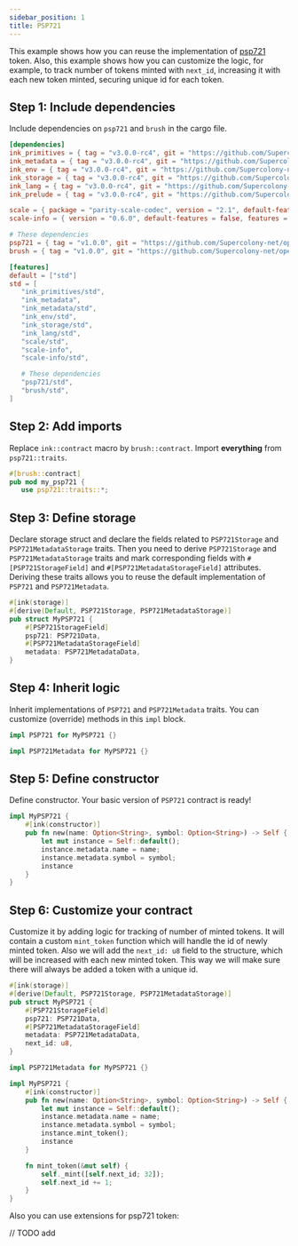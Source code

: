 ```yaml
---
sidebar_position: 1
title: PSP721
---
```


This example shows how you can reuse the implementation of
[psp721](https://github.com/Supercolony-net/openbrush-contracts/tree/main/contracts/token/psp721) token. Also, this example shows how you can customize
the logic, for example, to track number of tokens minted with `next_id`, increasing it with each new token minted, securing unique id for each token.

## Step 1: Include dependencies

Include dependencies on `psp721` and `brush` in the cargo file.

```toml
[dependencies]
ink_primitives = { tag = "v3.0.0-rc4", git = "https://github.com/Supercolony-net/ink", default-features = false }
ink_metadata = { tag = "v3.0.0-rc4", git = "https://github.com/Supercolony-net/ink", default-features = false, features = ["derive"], optional = true }
ink_env = { tag = "v3.0.0-rc4", git = "https://github.com/Supercolony-net/ink", default-features = false }
ink_storage = { tag = "v3.0.0-rc4", git = "https://github.com/Supercolony-net/ink", default-features = false }
ink_lang = { tag = "v3.0.0-rc4", git = "https://github.com/Supercolony-net/ink", default-features = false }
ink_prelude = { tag = "v3.0.0-rc4", git = "https://github.com/Supercolony-net/ink", default-features = false }

scale = { package = "parity-scale-codec", version = "2.1", default-features = false, features = ["derive"] }
scale-info = { version = "0.6.0", default-features = false, features = ["derive"], optional = true }

# These dependencies
psp721 = { tag = "v1.0.0", git = "https://github.com/Supercolony-net/openbrush-contracts", default-features = false }
brush = { tag = "v1.0.0", git = "https://github.com/Supercolony-net/openbrush-contracts", default-features = false }

[features]
default = ["std"]
std = [
   "ink_primitives/std",
   "ink_metadata",
   "ink_metadata/std",
   "ink_env/std",
   "ink_storage/std",
   "ink_lang/std",
   "scale/std",
   "scale-info",
   "scale-info/std",

   # These dependencies   
   "psp721/std",
   "brush/std",
]
```

## Step 2: Add imports

Replace `ink::contract` macro by `brush::contract`.
Import **everything** from `psp721::traits`.

```rust
#[brush::contract]
pub mod my_psp721 {
   use psp721::traits::*;
```

## Step 3: Define storage

Declare storage struct and declare the fields related to `PSP721Storage` and `PSP721MetadataStorage`
traits. Then you need to derive `PSP721Storage` and `PSP721MetadataStorage` traits and mark corresponding fields
with `#[PSP721StorageField]` and `#[PSP721MetadataStorageField]` attributes. Deriving these traits allows you to reuse
the default implementation of `PSP721` and `PSP721Metadata`.

```rust
#[ink(storage)]
#[derive(Default, PSP721Storage, PSP721MetadataStorage)]
pub struct MyPSP721 {
    #[PSP721StorageField]
    psp721: PSP721Data,
    #[PSP721MetadataStorageField]
    metadata: PSP721MetadataData,
}
```

## Step 4: Inherit logic

Inherit implementations of `PSP721` and `PSP721Metadata` traits. You can customize (override) methods in this `impl` block.

```rust
impl PSP721 for MyPSP721 {}

impl PSP721Metadata for MyPSP721 {}
```

## Step 5: Define constructor

Define constructor. Your basic version of `PSP721` contract is ready!

```rust
impl MyPSP721 {
    #[ink(constructor)]
    pub fn new(name: Option<String>, symbol: Option<String>) -> Self {
        let mut instance = Self::default();
        instance.metadata.name = name;
        instance.metadata.symbol = symbol;
        instance
    }
}
```

## Step 6: Customize your contract

Customize it by adding logic for tracking of number of minted tokens. It will contain a custom `mint_token` function which will handle the id of newly minted token. Also we will add the `next_id: u8` field to the structure, which will be increased with each new minted token. This way we will make sure there will always be added a token with a unique id. 

```rust
#[ink(storage)]
#[derive(Default, PSP721Storage, PSP721MetadataStorage)]
pub struct MyPSP721 {
    #[PSP721StorageField]
    psp721: PSP721Data,
    #[PSP721MetadataStorageField]
    metadata: PSP721MetadataData,
    next_id: u8,
}

impl PSP721Metadata for MyPSP721 {}

impl MyPSP721 {
    #[ink(constructor)]
    pub fn new(name: Option<String>, symbol: Option<String>) -> Self {
        let mut instance = Self::default();
        instance.metadata.name = name;
        instance.metadata.symbol = symbol;
        instance.mint_token();
        instance
    }

    fn mint_token(&mut self) {
        self._mint([self.next_id; 32]);
        self.next_id += 1;
    }
}
```

Also you can use extensions for psp721 token:

// TODO add
